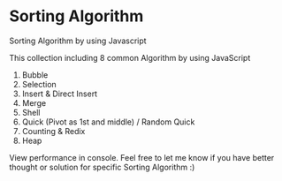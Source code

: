 # Sorting Algorithm
Sorting Algorithm by using Javascript

This collection including 8 common Algorithm by using JavaScript

1. Bubble
2. Selection
3. Insert & Direct Insert
4. Merge
5. Shell
6. Quick (Pivot as 1st and middle) / Random Quick 
7. Counting & Redix
8. Heap

View performance in console.
Feel free to let me know if you have better thought or solution for specific Sorting Algorithm :)
